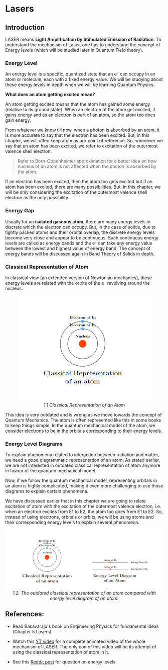 # Lasers

## Introduction

LASER means **Light Amplification by Stimulated Emission of Radiation**. To understand the mechanism of Laser, one has to understand the concept of Energy levels (which will be studied later in Quantum Field theory).

### Energy Level

An energy level is a specific, quantized state that an e⁻ can occupy in an atom or molecule, each with a fixed energy value. We will be studying about these energy levels in depth when we will be learning Quantum Physics.

**What does an atom getting excited mean?**

An atom getting excited means that the atom has gained some energy (relative to its ground state). When an electron of the atom get excited, it gains energy and as an electron is part of an atom, so the atom too does gain energy.

From whatever we know till now, when a photon is absorbed by an atom, it is more accurate to say that the electron has been excited. But, in this chapter, we will often keep atom as our point of reference. So, whenever we say that an atom has been excited, we refer to excitation of the outermost valence shell electron.

> Refer to Born-Oppenheimer approximation for a better idea on how nucleus of an atom is not affected when the photon is absorbed by the atom.

If an electron has been excited, then the atom too gets excited but if an atom has been excited, there are many possibilities. But, in this chapter, we will be only considering the excitation of the outermost valence shell electron as the only possibility.

### Energy Gap

Usually for an **isolated gaseous atom**, there are many energy levels in discrete which the electron can occupy. But, in the case of solids, due to tightly packed atoms and their orbital overlap, the discrete energy levels become very close and appear to be continuous. Such continuous energy levels are called as energy bands and the e⁻ can take any energy value between the lowest and highest value of energy band. The concept of energy bands will be discussed again in Band Theory of Solids in depth.

### Classical Representation of Atom

In classical view (an extended version of Newtonian mechanics), these energy levels are related with the orbits of the e⁻ revolving around the nucleus.


<p align="center">
    <img src="./img/01_classical_atom.png"><br/>
    <i>1.1 Classical Representation of an Atom</i>
</p>

This idea is very outdated and is wrong as we move towards the concept of Quantum Mechanics. The atom is often represented like this in some books to keep things simple. In the quantum mechanical model of the atom, we consider electrons to be in the orbitals corresponding to their energy levels.

### Energy Level Diagrams

To explain phenomena related to interaction between radiation and matter, we need a good diagrammatic representation of an atom. As stated earlier, we are not interested in outdated classical representation of atom anymore in favour of the quantum mechanical model.

Now, if we follow the quantum mechanical model, representing orbitals in an atom is highly complicated, making it even more challenging to use those diagrams to explain certain phenomena. 

We have discussed earlier that in this chapter we are going to relate excitation of atom with the excitation of the outermost valence electron, i.e. when an electron excites from E1 to E2, the atom too goes from E1 to E2. So, instead of using electrons, orbitals or orbits, we will be using atoms and their corresponding energy levels to explain several phenomena.

<p align="center">
    <img src="./img/02_comparison_model.png"><br/>
    <i>1.2. The outdated classical representation of an atom compared with energy level diagram of an atom.</i>
</p>

## References: 

- Read Basavaraju's book on Engineering Physics for fundamental ideas (Chapter 5 Lasers)

- Watch this [YT video](https://www.youtube.com/watch?v=_JOchLyNO_w&t=233s) for a complete animated video of the whole mechanism of LASER. The only con of this video will be its attempt of using the classical representation of atom in it.

- See this [Reddit post](https://www.reddit.com/r/Physics/comments/1ev7gss/are_energy_levels_for_electrons_or_atoms/) for question on energy levels.